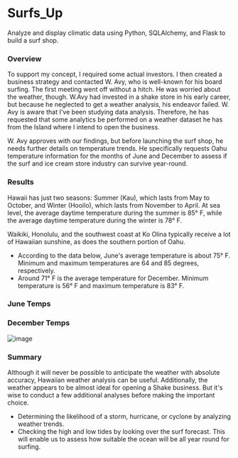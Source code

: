 # Surfs_Up
Analyze and display climatic data using Python, SQLAlchemy, and Flask to build a surf shop.

### Overview
To support my concept, I required some actual investors. I then created a business strategy and contacted W. Avy, who is well-known for his board surfing. The first meeting went off without a hitch. He was worried about the weather, though. W.Avy had invested in a shake store in his early career, but because he neglected to get a weather analysis, his endeavor failed. W. Avy is aware that I've been studying data analysis. Therefore, he has requested that some analytics be performed on a weather dataset he has from the Island where I intend to open the business.

W. Avy approves with our findings, but before launching the surf shop, he needs further details on temperature trends. He specifically requests Oahu temperature information for the months of June and December to assess if the surf and ice cream store industry can survive year-round.

### Results
Hawaii has just two seasons: Summer (Kau), which lasts from May to October, and Winter (Hooilo), which lasts from November to April. At sea level, the average daytime temperature during the summer is 85° F, while the average daytime temperature during the winter is 78° F.

Waikiki, Honolulu, and the southwest coast at Ko Olina typically receive a lot of Hawaiian sunshine, as does the southern portion of Oahu.

- According to the data below, June's average temperature is about 75° F. Minimum and maximum temperatures are 64 and 85 degrees, respectively.
- Around 71° F is the average temperature for December. Minimum temperature is 56° F and maximum temperature is 83° F.

### June Temps 

### December Temps
![image](https://user-images.githubusercontent.com/107198518/184266579-7e5e3410-aa49-4735-8b82-96d2dff60c7f.png)

### Summary
Although it will never be possible to anticipate the weather with absolute accuracy, Hawaiian weather analysis can be useful. Additionally, the weather appears to be almost ideal for opening a Shake business. But it's wise to conduct a few additional analyses before making the important choice.
- Determining the likelihood of a storm, hurricane, or cyclone by analyzing weather trends.
- Checking the high and low tides by looking over the surf forecast. This will enable us to assess how suitable the ocean will be all year round for surfing.
